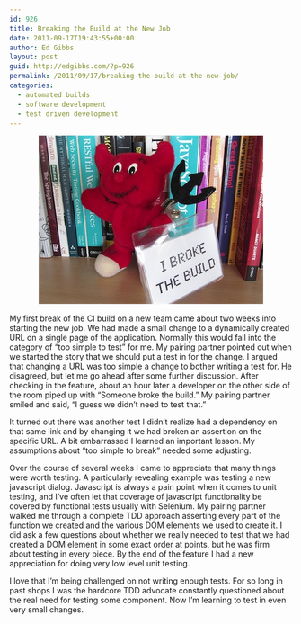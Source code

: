 ```yaml
---
id: 926
title: Breaking the Build at the New Job
date: 2011-09-17T19:43:55+00:00
author: Ed Gibbs
layout: post
guid: http://edgibbs.com/?p=926
permalink: /2011/09/17/breaking-the-build-at-the-new-job/
categories:
  - automated builds
  - software development
  - test driven development
---
```

<div align="center">
  <img src="/images/i_broke_the_build.jpg" alt="I broke the build" /><br /> <!-- Picture taken by http://www.flickr.com/photos/dhaun/5626938236/in/photostream/ -->
</div>

My first break of the CI build on a new team came about two weeks into starting the new job. We had made a small change to a dynamically created URL on a single page of the application. Normally this would fall into the category of &#8220;too simple to test&#8221; for me. My pairing partner pointed out when we started the story that we should put a test in for the change. I argued that changing a URL was too simple a change to bother writing a test for. He disagreed, but let me go ahead after some further discussion. After checking in the feature, about an hour later a developer on the other side of the room piped up with &#8220;Someone broke the build.&#8221; My pairing partner smiled and said, &#8220;I guess we didn&#8217;t need to test that.&#8221; 

It turned out there was another test I didn&#8217;t realize had a dependency on that same link and by changing it we had broken an assertion on the specific URL. A bit embarrassed I learned an important lesson. My assumptions about &#8220;too simple to break&#8221; needed some adjusting. 

Over the course of several weeks I came to appreciate that many things were worth testing. A particularly revealing example was testing a new javascript dialog. Javascript is always a pain point when it comes to unit testing, and I&#8217;ve often let that coverage of javascript functionality be covered by functional tests usually with Selenium. My pairing partner walked me through a complete TDD approach asserting every part of the function we created and the various DOM elements we used to create it. I did ask a few questions about whether we really needed to test that we had created a DOM element in some exact order at points, but he was firm about testing in every piece. By the end of the feature I had a new appreciation for doing very low level unit testing.

I love that I&#8217;m being challenged on not writing enough tests. For so long in past shops I was the hardcore TDD advocate constantly questioned about the real need for testing some component. Now I&#8217;m learning to test in even very small changes.